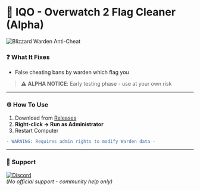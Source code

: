 
# 🔄 IQO - Overwatch 2 Flag Cleaner (Alpha)  
![Blizzard Warden Anti-Cheat](https://bnetcmsus-a.akamaihd.net/cms/page_media/m1/M1S107UOS6GW1481651540794.GIF)  

### ❓ **What It Fixes**  
- False cheating bans by warden which flag you
> ⚠️ **ALPHA NOTICE**: Early testing phase - use at your own risk  

---

### ⚙️ **How To Use**  
1. Download from [Releases](#)  
2. **Right-click → Run as Administrator**  
3. Restart Computer

```diff
- WARNING: Requires admin rights to modify Warden data -
```

---

### 💬 **Support**  
[![Discord](https://img.shields.io/badge/DISCORD_SUPPORT-FF0000?style=for-the-badge&logo=discord&logoColor=white)](https://discord.gg/tEffSeYeES)  
*(No official support - community help only)*  
```

